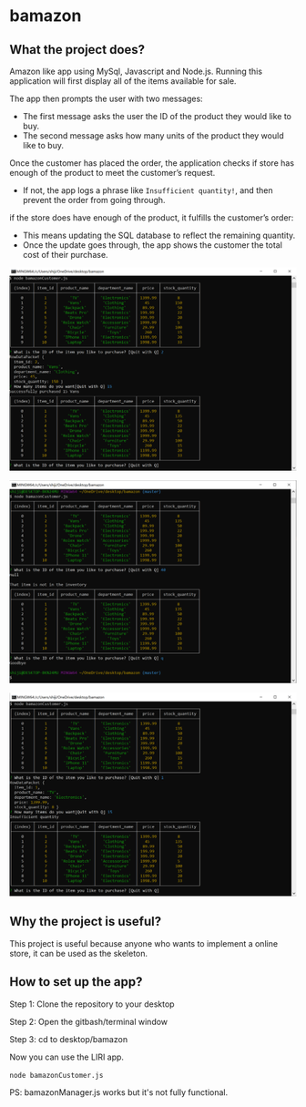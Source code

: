 # bamazon


## What the project does?

Amazon like app using MySql, Javascript and Node.js. Running this application will first display all of the items available for sale.

The app then prompts the user with two messages:

* The first message asks the user the ID of the product they would like to buy.
* The second message asks how many units of the product they would like to buy.

Once the customer has placed the order, the application checks if store has enough of the product to meet the customer’s request.

* If not, the app logs a phrase like `Insufficient quantity!`, and then prevent the order from going through.

if the store does have enough of the product, it fulfills the customer’s order:

* This means updating the SQL database to reflect the remaining quantity.
* Once the update goes through, the app shows the customer the total cost of their purchase.



![example](./img/successful_purchase.PNG)

![example](./img/not_in_the_inventory.PNG)

![example](./img/insufficient_quantity.PNG)


## Why the project is useful?

This project is useful because anyone who wants to implement a online store, it can be used as the skeleton.

## How to set up the app?

Step 1: Clone the repository to your desktop

Step 2: Open the gitbash/terminal window

Step 3: cd to desktop/bamazon

Now you can use the LIRI app.

`node bamazonCustomer.js`

PS: bamazonManager.js works but it's not fully functional.